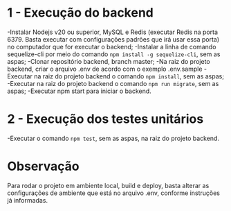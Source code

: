 # 1 - Execução do backend
-Instalar Nodejs v20 ou superior, MySQL e Redis (executar Redis na porta 6379. Basta executar com configurações padrões que irá usar essa porta) no computador que for executar o backend;
-Instalar a linha de comando sequelize-cli por meio do comando `npm install -g sequelize-cli`, sem as aspas;
-Clonar repositório backend, branch master;
-Na raiz do projeto backend, criar o arquivo .env de acordo com o exemplo .env.sample
-Executar na raiz do projeto backend o comando `npm install`, sem as aspas;
-Executar na raiz do projeto backend o comando `npm run migrate`, sem as aspas;
-Executar npm start para iniciar o backend.

# 2 - Execução dos testes unitários
-Executar o comando `npm test`, sem as aspas, na raiz do projeto backend.

# Observação
Para rodar o projeto em ambiente local, build e deploy, basta alterar as configurações de ambiente que está no arquivo .env, conforme instruções já informadas.